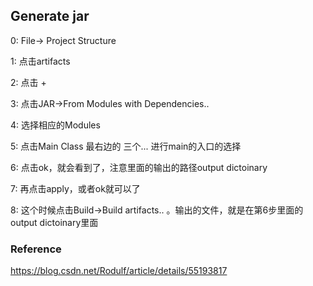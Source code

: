 ## Generate jar 

0: File-> Project Structure

1: 点击artifacts

2: 点击 + 

3: 点击JAR->From Modules with Dependencies..

4: 选择相应的Modules

5: 点击Main Class 最右边的 三个... 进行main的入口的选择

6: 点击ok，就会看到了，注意里面的输出的路径output dictoinary

7: 再点击apply，或者ok就可以了

8: 这个时候点击Build->Build artifacts..   。输出的文件，就是在第6步里面的output dictoinary里面





### Reference

https://blog.csdn.net/Rodulf/article/details/55193817